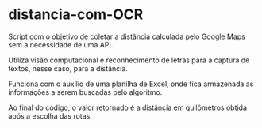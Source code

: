 # distancia-com-OCR

Script com o objetivo de coletar a distância calculada pelo Google Maps sem a necessidade de uma API.

Utiliza visão computacional e reconhecimento de letras para a captura de textos, nesse caso, para a distância.

Funciona com o auxílio de uma planilha de Excel, onde fica armazenada as informações a serem buscadas pelo algoritmo.

Ao final do código, o valor retornado é a distância em quilômetros obtida após a escolha das rotas.